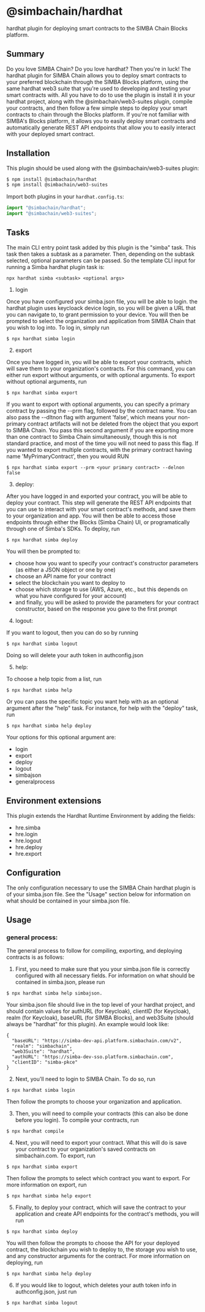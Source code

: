 # @simbachain/hardhat

hardhat plugin for deploying smart contracts to the SIMBA Chain Blocks platform.

## Summary

Do you love SIMBA Chain? Do you love hardhat? Then you're in luck! The hardhat plugin for SIMBA Chain allows you to deploy smart contracts to your preferred blockchain through the SIMBA Blocks platform, using the same hardhat web3 suite that you're used to developing and testing your smart contracts with. All you have to do to use the plugin is install it in your hardhat project, along with the @simbachain/web3-suites plugin, compile your contracts, and then follow a few simple steps to deploy your smart contracts to chain through the Blocks platform. If you're not familiar with SIMBA's Blocks platform, it allows you to easily deploy smart contracts and automatically generate REST API endpoints that allow you to easily interact with your deployed smart contract.

## Installation

This plugin should be used along with the @simbachain/web3-suites plugin:

```bash
$ npm install @simbachain/hardhat
$ npm install @simbachain/web3-suites
```

Import both plugins in your `hardhat.config.ts`:

```ts
import "@simbachain/hardhat";
import "@simbachain/web3-suites";
```

## Tasks

The main CLI entry point task added by this plugin is the "simba" task. This task then takes a subtask as a parameter. Then, depending on the subtask selected, optional parameters can be passed. So the template CLI input for running a Simba hardhat plugin task is:

```
npx hardhat simba <subtask> <optional args>
```

1. login

Once you have configured your simba.json file, you will be able to login. the hardhat plugin uses keycloack device login, so you will be given a URL that you can navigate to, to grant permission to your device. You will then be prompted to select the organization and application from SIMBA Chain that you wish to log into. To log in, simply run

```
$ npx hardhat simba login
```

2. export

Once you have logged in, you will be able to export your contracts, which will save them to your organization's contracts. For this command, you can either run export without arguments, or with optional arguments. To export without optional arguments, run

```
$ npx hardhat simba export
```

If you want to export with optional arguments, you can specify a primary contract by passing the --prm flag, followed by the contract name. You can also pass the --dltnon flag with argument 'false', which means your non-primary contract artifacts will not be deleted from the object that you export to SIMBA Chain. You pass this second argument if you are exporting more than one contract to Simba Chain simultaneously, though this is not standard practice, and most of the time you will not need to pass this flag. If you wanted to export multiple contracts, with the primary contract having name 'MyPrimaryContract', then you would RUN

```
$ npx hardhat simba export --prm <your primary contract> --delnon false
```

3. deploy: 

After you have logged in and exported your contract, you will be able to deploy your contract. This step will generate the REST API endpoints that you can use to interact with your smart contract's methods, and save them to your organization and app. You will then be able to access those endpoints through either the Blocks (Simba Chain) UI, or programatically through one of Simba's SDKs. To deploy, run

```
$ npx hardhat simba deploy
```

You will then be prompted to:

- choose how you want to specify your contract's constructor parameters (as either a JSON object or one by one)
- choose an API name for your contract
- select the blockchain you want to deploy to
- choose which storage to use (AWS, Azure, etc., but this depends on what you have configured for your account)
- and finally, you will be asked to provide the parameters for your contract constructor, based on the response you gave to the first prompt

4. logout:

If you want to logout, then you can do so by running

```
$ npx hardhat simba logout
```

Doing so will delete your auth token in authconfig.json

5. help:

To choose a help topic from a list, run

```
$ npx hardhat simba help
```

Or you can pass the specific topic you want help with as an optional argument after the "help" task. For instance, for help with the "deploy" task, run

```
$ npx hardhat simba help deploy
```

Your options for this optional argument are:

- login
- export
- deploy
- logout
- simbajson
- generalprocess

## Environment extensions

This plugin extends the Hardhat Runtime Environment by adding the fields:

- hre.simba
- hre.login
- hre.logout
- hre.deploy
- hre.export

## Configuration

The only configuration necessary to use the SIMBA Chain hardhat plugin is of your simba.json file. See the "Usage" section below for information on what should be contained in your simba.json file.

## Usage

### general process:
The general process to follow for compiling, exporting, and deploying contracts is as follows:

1. First, you need to make sure that you your simba.json file is correctly configured with all necessary fields. For information on what should be contained in simba.json, please run

```
$ npx hardhat simba help simbajson.
```

Your simba.json file should live in the top level of your hardhat project, and should contain values for authURL (for Keycloak), clientID (for Keycloak), realm (for Keycloak), baseURL (for SIMBA Blocks), and web3Suite (should always be "hardhat" for this plugin). An example would look like:

```
{
  "baseURL": "https://simba-dev-api.platform.simbachain.com/v2",
  "realm": "simbachain",
  "web3Suite": "hardhat",
  "authURL": "https://simba-dev-sso.platform.simbachain.com",
  "clientID": "simba-pkce"
}
```

2. Next, you'll need to login to SIMBA Chain. To do so, run

```
$ npx hardhat simba login
```

Then follow the prompts to choose your organization and application.


3. Then, you will need to compile your contracts (this can also be done before you login). To compile your contracts, run

```
$ npx hardhat compile
```

4. Next, you will need to export your contract. What this will do is save your contract to your organization's saved contracts on simbachain.com. To export, run 

```
$ npx hardhat simba export
```

Then follow the prompts to select which contract you want to export. For more information on export, run 

```
$ npx hardhat simba help export
```

5. Finally, to deploy your contract, which will save the contract to your application and create API endpoints for the contract's methods, you will run

```
$ npx hardhat simba deploy
```

You will then follow the prompts to choose the API for your deployed contract, the blockchain you wish to deploy to, the storage you wish to use, and any constructor arguments for the contract. For more information on deploying, run

```
$ npx hardhat simba help deploy
```

6. If you would like to logout, which deletes your auth token info in authconfig.json, just run

```
$ npx hardhat simba logout
```
